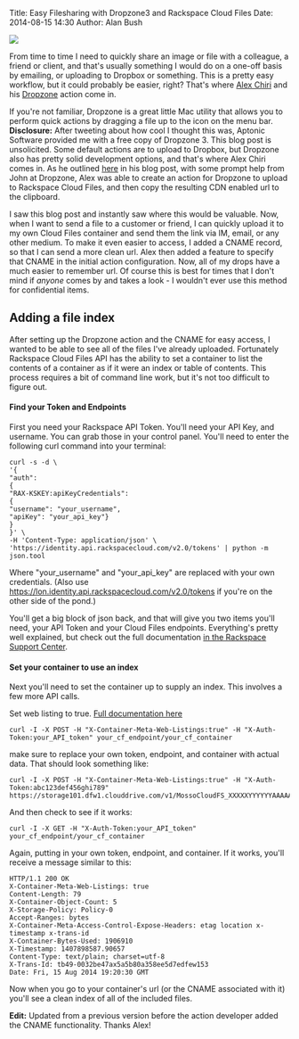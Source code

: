 Title: Easy Filesharing with Dropzone3 and Rackspace Cloud Files
Date: 2014-08-15 14:30
Author: Alan Bush

<img class="img-responsive" src="//drops.albush.com/andtherewasmuchrejoicing.gif">

From time to time I need to quickly share an image or file with a colleague, a friend or client, and that's usually something I would do on a one-off basis by emailing, or uploading to Dropbox or something. This is a pretty easy workflow, but it could probably be easier, right? That's where [Alex Chiri][1] and his [Dropzone][2] action come in. 

If you're not familiar, Dropzone is a great little Mac utility that allows you to perform quick actions by dragging a file up to the icon on the menu bar. **Disclosure:** After tweeting about how cool I thought this was, Aptonic Software provided me with a free copy of Dropzone 3. This blog post is unsolicited. Some default actions are to upload to Dropbox, but Dropzone also has pretty solid development options, and that's where Alex Chiri comes in. As he outlined [here][3] in his blog post, with some prompt help from John at Dropzone, Alex was able to create an action for Dropzone to upload to Rackspace Cloud Files, and then copy the resulting CDN enabled url to the clipboard. 

I saw this blog post and instantly saw where this would be valuable. Now, when I want to send a file to a customer or friend, I can quickly upload it to my own Cloud Files container and send them the link via IM, email, or any other medium. To make it even easier to access, I added a CNAME record, so that I can send a more clean url. Alex then added a feature to specify that CNAME in the initial action configuration. Now, all of my drops have a much easier to remember url. Of course this is best for times that I don't mind if _anyone_ comes by and takes a look - I wouldn't ever use this method for confidential items.

## Adding a file index

After setting up the Dropzone action and the CNAME for easy access, I wanted to be able to see all of the files I've already uploaded. Fortunately Rackspace Cloud Files API has the ability to set a container to list the contents of a container as if it were an index or table of contents. This process requires a bit of command line work, but it's not too difficult to figure out. 

#### Find your Token and Endpoints

First you need your Rackspace API Token. You'll need your API Key, and username. You can grab those in your control panel. You'll need to enter the following curl command into your terminal:

	curl -s -d \
	'{
	"auth":
	{
	"RAX-KSKEY:apiKeyCredentials":
	{
	"username": "your_username",
	"apiKey": "your_api_key"}
	}
	}' \
	-H 'Content-Type: application/json' \
	'https://identity.api.rackspacecloud.com/v2.0/tokens' | python -m json.tool

Where "your_username" and "your_api_key" are replaced with your own credentials. (Also use https://lon.identity.api.rackspacecloud.com/v2.0/tokens if you're on the other side of the pond.)

You'll get a big block of json back, and that will give you two items you'll need, your API Token and your Cloud Files endpoints. Everything's pretty well explained, but check out the full documentation [in the Rackspace Support Center][4].

#### Set your container to use an index

Next you'll need to set the container up to supply an index. This involves a few more API calls.

Set web listing to true. [Full documentation here][5]

	curl -I -X POST -H "X-Container-Meta-Web-Listings:true" -H "X-Auth-Token:your_API_token" your_cf_endpoint/your_cf_container
	
make sure to replace your own token, endpoint, and container with actual data. That should look something like:

	curl -I -X POST -H "X-Container-Meta-Web-Listings:true" -H "X-Auth-Token:abc123def456ghi789" https://storage101.dfw1.clouddrive.com/v1/MossoCloudFS_XXXXXYYYYYYAAAAABBBBCCCCCC/shares
And then check to see if it works:

	curl -I -X GET -H "X-Auth-Token:your_API_token" your_cf_endpoint/your_cf_container

Again, putting in your own token, endpoint, and container. If it works, you'll receive a message similar to this: 

	HTTP/1.1 200 OK
	X-Container-Meta-Web-Listings: true
	Content-Length: 79
	X-Container-Object-Count: 5
	X-Storage-Policy: Policy-0
	Accept-Ranges: bytes
	X-Container-Meta-Access-Control-Expose-Headers: etag location x-timestamp x-trans-id
	X-Container-Bytes-Used: 1906910
	X-Timestamp: 1407898587.90657
	Content-Type: text/plain; charset=utf-8
	X-Trans-Id: tb49-0032be47ax5a5b80a358ee5d7edfew153
	Date: Fri, 15 Aug 2014 19:20:30 GMT

Now when you go to your container's url (or the CNAME associated with it) you'll see a clean index of all of the included files. 

**Edit:** Updated from a previous version before the action developer added the CNAME functionality. Thanks Alex!

[1]: http://www.alexchiri.com/
[2]: https://aptonic.com/dropzone3/ 
[3]: http://www.alexchiri.com/rackspace-cloud-files-action-for-dropzone-3/
[4]: http://docs.rackspace.com/loadbalancers/api/v1.0/clb-getting-started/content/Generating_Auth_Token.html
[5]: http://docs.rackspace.com/files/api/v1/cf-devguide/content/Create_Static_Website-dle4000.html